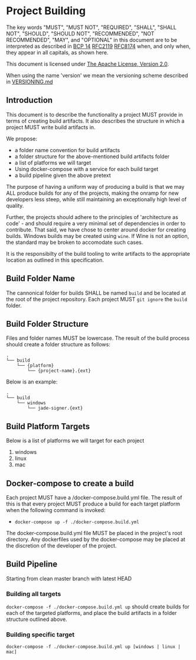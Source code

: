 # Project Building

The key words "MUST", "MUST NOT", "REQUIRED", "SHALL", "SHALL NOT", "SHOULD", "SHOULD NOT", "RECOMMENDED", "NOT RECOMMENDED", "MAY", and "OPTIONAL" in this document are to be interpreted as described in [BCP 14](https://tools.ietf.org/html/bcp14) [RFC2119](https://tools.ietf.org/html/rfc2119) [RFC8174](https://tools.ietf.org/html/rfc8174) when, and only when, they appear in all capitals, as shown here.

This document is licensed under [The Apache License, Version 2.0](https://www.apache.org/licenses/LICENSE-2.0.html).

When using the name 'version' we mean the versioning scheme described in [VERSIONING.md](VERSIONING.md)

## Introduction

This document is to describe the functionality a project MUST provide in terms of creating build artifacts. It also describes the structure in which a project MUST write build artifacts in.

We propose:
 - a folder name convention for build artifacts
 - a folder structure for the above-mentioned build artifacts folder
 - a list of platforms we will target
 - Using docker-compose with a service for each build target
 - a build pipeline given the above pretext

The purpose of having a uniform way of producing a build is that we may ALL produce builds for any of the projects, making the onramp for new developers less steep, while still maintaining an exceptionally high level of quality.

Further, the projects should adhere to the principles of 'architecture as code' - and should require a very minimal set of dependencies in order to contribute. That said, we have chose to center around docker for creating builds. Windows builds may be created using `wine`. If Wine is not an option, the standard may be broken to accomodate such cases.

It is the responsibilty of the build tooling to write artifacts to the appropriate location as outlined in this specification.

## Build Folder Name
The cannonical folder for builds SHALL be named `build` and be located at the root of the project repository.
Each project MUST `git ignore` the `build` folder.

## Build Folder Structure
Files and folder names MUST be lowercase.
The result of the build process should create a folder structure as follows:
```
.
└── build
    └── {platform}
        └── {project-name}.{ext}
```


Below is an example:
```
.
└── build
    └── windows
        └── jade-signer.{ext}
```

## Build Platform Targets
Below is a list of platforms we will target for each project
1. windows
2. linux
3. mac

## Docker-compose to create a build
Each project MUST have a /docker-compose.build.yml file.
The result of this is that every project MUST produce a build for each target platform when the following command is invoked:
 - `docker-compose up -f ./docker-compose.build.yml`

The docker-compose.build.yml file MUST be placed in the project's root directory.
Any dockerfiles used by the docker-compose may be placed at the discretion of the developer of the project.

## Build Pipeline
Starting from clean master branch with latest HEAD

### Building all targets
`docker-compose -f ./docker-compose.build.yml up` should create builds for each of the targeted platforms, and place the build artifacts in a folder structure outlined above.

### Building specific target
`docker-compose -f ./docker-compose.build.yml up [windows | linux | mac]`
